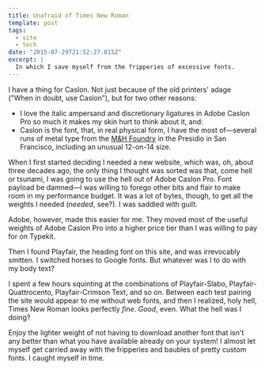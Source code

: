 ```yaml
---
title: Unafraid of Times New Roman
template: post
tags:
  - site
  - tech
date: "2015-07-29T21:52:27.815Z"
excerpt: |
  In which I save myself from the fripperies of excessive fonts.
---
```


I have a thing for Caslon. Not just because of the old printers' adage ("When in doubt, use Caslon"), but for two other reasons:

- I love the italic ampersand and discretionary ligatures in Adobe Caslon Pro so much it makes my skin hurt to think about it, and:
- Caslon is the font, that, in real physical form, I have the most of—several runs of metal type from the [M&H Foundry](http://www.arionpress.com/mandh/) in the Presidio in San Francisco, including an unusual 12-on-14 size.

When I first started deciding I needed a new website, which was, oh, about three decades ago, the only thing I thought was sorted was that, come hell or tsunami, I was going to use the hell out of Adobe Caslon Pro. Font payload be damned—I was willing to forego other bits and flair to make room in my performance budget. It was a lot of bytes, though, to get all the weights I needed (_needed_, see?). I was saddled with guilt.

Adobe, however, made this easier for me. They moved most of the useful weights of Adobe Caslon Pro into a higher price tier than I was willing to pay for on Typekit.

Then I found Playfair, the heading font on this site, and was irrevocably smitten. I switched horses to Google fonts. But whatever was I to do with my body text?

I spent a few hours squinting at the combinations of Playfair-Slabo, Playfair-Quattrocento, Playfair-Crimson Text, and so on. Between each test pairing the site would appear to me without web fonts, and then I realized, holy hell, Times New Roman looks perfectly _fine_. _Good_, even. What the hell was I doing?

Enjoy the lighter weight of not having to download another font that isn't any better than what you have available already on your system! I almost let myself get carried away with the fripperies and baubles of pretty custom fonts. I caught myself in time.
